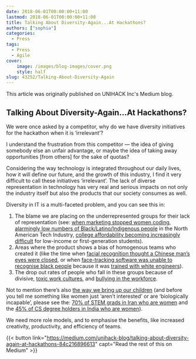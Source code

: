 ```yaml
---
date: 2018-06-01T00:00:00+11:00
lastmod: 2018-06-01T00:00:00+11:00
title: Talking About Diversity-Again...At Hackathons?
authors: ["sophia"]
categories:
  - Press
tags:
  - Press
  - Agile
cover:
    image: /images/blog-images/cover.png
    style: half
slug: 43252/Talking-About-Diversity-Again
---
```


This article was originally published on UNIHACK Inc's Medium blog.

## Talking About Diversity-Again...At Hackathons?

We were once asked by a competitor, why do we have diversity initiatives for the hackathon when it is ‘irrelevant’?

I understand the frustration from this competitor — the idea of giving somebody else an unfair advantage, or maybe the idea of taking away opportunities [from others] for the sake of quotas?

Considering the way technology is integrated throughout our daily lives, how it will define our future, and the growth of this industry, I find it very difficult to call these initiatives ‘irrelevant’. The lack of diverse representation in technology has very real and serious impacts on not only the industry itself but also the products that our society consumes as well.

Diversity in IT is a multi-faceted problem, and you can see this in:
1. The blame we are placing on the underrepresented groups for their lack of representation (see: [when marketing stopped women coding](https://www.npr.org/sections/money/2014/10/21/357629765/when-women-stopped-coding), [alarmingly low numbers of Black/Latino/Indigenous people](https://techcrunch.com/2015/07/16/the-3-percent-why-tech-has-a-diversity-problem/) in the North American Tech Industry, [college affordability becoming increasingly difficult](https://www.ncbi.nlm.nih.gov/books/NBK83366/) for low-income or first-generation students).
2. Areas where the product shows a bias of homogenous teams who created it (like the time when [facial recognition thought a Chinese man’s eyes were closed](https://www.cnet.com/news/new-zealand-facial-recognition-eyes-closed-error-rejected-richard-lee/), or when [face-tracking software was unable to recognise black people](https://www.gizmodo.com.au/2009/12/hp-face-tracking-webcams-dont-recognise-black-people/) because it was [trained with white engineers](https://www.recode.net/2017/1/18/14304964/data-facial-recognition-trouble-recognizing-black-white-faces-diversity)).
3. The drop out rates of people who fall in these groups because of divisive, [toxic work cultures](https://www.susanjfowler.com/blog/2017/2/19/reflecting-on-one-very-strange-year-at-uber), and [bullying in the workforce](https://www.kaporcenter.org/wp-content/uploads/2017/08/TechLeavers2017.pdf).

Not to mention there’s also [the way we bring up our children](https://www.educationandemployers.org/wp-content/uploads/2018/01/DrawingTheFuture.pdf) (and before you tell me something like women just ‘aren’t interested’ or are ‘biologically incapable’, please see the: [70% of STEM grads in Iran who are women](http://unesdoc.unesco.org/images/0023/002315/231519e.pdf) and the [45% of CS degree holders in India who are women](http://www.hcixb.org/papers_2017/hcixb17-final-37.pdf)).

We need more role models, and to emphasise the benefits, like increased creativity, productivity, and efficiency of teams.

{{< button link="https://medium.com/unihack-blog/talking-about-diversity-again-at-hackathons-84c216896613" capt="Read the rest of this on Medium" >}}

